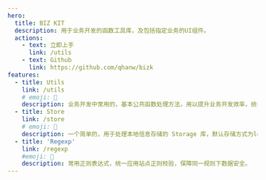 ```yaml
---
hero:
  title: BIZ KIT
  description: 用于业务开发的函数工具库，及包括指定业务的UI组件。
  actions:
    - text: 立即上手
      link: /utils
    - text: Github
      link: https://github.com/qhanw/bizk
features:
  - title: Utils
    link: /utils
    # emoji: 💎
    description: 业务开发中常用的，基本公共函数处理方法，用以提升业务开发效率，统一函数使用规范。
  - title: Store
    link: /store
    # emoji: 🌈
    description: 一个简单的，用于处理本地信息存储的 Storage 库，默认存储方式为localStorage
  - title: 'Regexp'
    link: /regexp
    #emoji: 🚀
    description: 常用正则表达式，统一应用站点正则校验，保障同一规则下数据安全。
---
```

